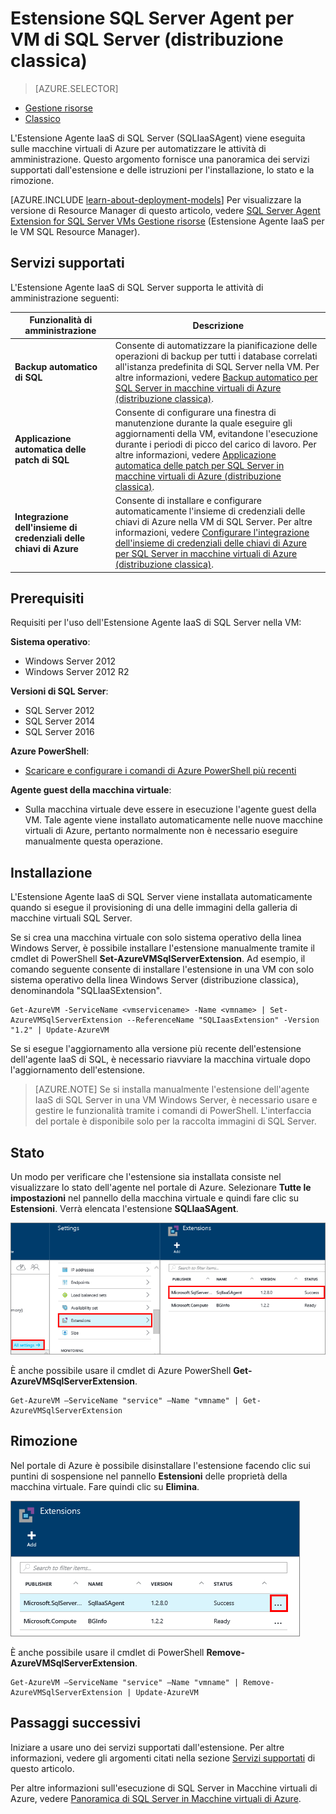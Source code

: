 <properties
	pageTitle="Estensione di SQL Server Agent per VM di SQL Server (distribuzione classica) | Microsoft Azure"
	description="Questo argomento descrive come gestire l'Estensione di SQL Server Agent, che consente di automatizzare attività di amministrazione di SQL Server specifiche. Queste includono il backup automatizzato, l'applicazione automatica delle patch e l'integrazione dell'insieme di credenziali delle chiavi di Azure. In questo argomento viene usata la modalità di distribuzione classica."
	services="virtual-machines-windows"
	documentationCenter=""
	authors="rothja"
	manager="jhubbard"
	editor=""
	tags="azure-service-management"/>

<tags
	ms.service="virtual-machines-windows"
	ms.devlang="na"
	ms.topic="article"
	ms.tgt_pltfrm="vm-windows-sql-server"
	ms.workload="infrastructure-services"
	ms.date="07/14/2016"
	ms.author="jroth"/>

# Estensione SQL Server Agent per VM di SQL Server (distribuzione classica)

> [AZURE.SELECTOR]
- [Gestione risorse](virtual-machines-windows-sql-server-agent-extension.md)
- [Classico](virtual-machines-windows-classic-sql-server-agent-extension.md)

L'Estensione Agente IaaS di SQL Server (SQLIaaSAgent) viene eseguita sulle macchine virtuali di Azure per automatizzare le attività di amministrazione. Questo argomento fornisce una panoramica dei servizi supportati dall'estensione e delle istruzioni per l'installazione, lo stato e la rimozione.

[AZURE.INCLUDE [learn-about-deployment-models](../../includes/learn-about-deployment-models-classic-include.md)] Per visualizzare la versione di Resource Manager di questo articolo, vedere [SQL Server Agent Extension for SQL Server VMs Gestione risorse](virtual-machines-windows-sql-server-agent-extension.md) (Estensione Agente IaaS per le VM SQL Resource Manager).

## Servizi supportati

L'Estensione Agente IaaS di SQL Server supporta le attività di amministrazione seguenti:

| Funzionalità di amministrazione | Descrizione |
|---------------------|-------------------------------|
| **Backup automatico di SQL** | Consente di automatizzare la pianificazione delle operazioni di backup per tutti i database correlati all'istanza predefinita di SQL Server nella VM. Per altre informazioni, vedere [Backup automatico per SQL Server in macchine virtuali di Azure (distribuzione classica)](virtual-machines-windows-classic-sql-automated-backup.md).|
| **Applicazione automatica delle patch di SQL** | Consente di configurare una finestra di manutenzione durante la quale eseguire gli aggiornamenti della VM, evitandone l'esecuzione durante i periodi di picco del carico di lavoro. Per altre informazioni, vedere [Applicazione automatica delle patch per SQL Server in macchine virtuali di Azure (distribuzione classica)](virtual-machines-windows-classic-sql-automated-patching.md).|
| **Integrazione dell'insieme di credenziali delle chiavi di Azure** | Consente di installare e configurare automaticamente l'insieme di credenziali delle chiavi di Azure nella VM di SQL Server. Per altre informazioni, vedere [Configurare l'integrazione dell'insieme di credenziali delle chiavi di Azure per SQL Server in macchine virtuali di Azure (distribuzione classica)](virtual-machines-windows-classic-ps-sql-keyvault.md).|

## Prerequisiti

Requisiti per l'uso dell'Estensione Agente IaaS di SQL Server nella VM:

**Sistema operativo**:

- Windows Server 2012
- Windows Server 2012 R2

**Versioni di SQL Server**:

- SQL Server 2012
- SQL Server 2014
- SQL Server 2016

**Azure PowerShell**:

- [Scaricare e configurare i comandi di Azure PowerShell più recenti](../powershell-install-configure.md)

**Agente guest della macchina virtuale**:

- Sulla macchina virtuale deve essere in esecuzione l'agente guest della VM. Tale agente viene installato automaticamente nelle nuove macchine virtuali di Azure, pertanto normalmente non è necessario eseguire manualmente questa operazione.

## Installazione

L'Estensione Agente IaaS di SQL Server viene installata automaticamente quando si esegue il provisioning di una delle immagini della galleria di macchine virtuali SQL Server.

Se si crea una macchina virtuale con solo sistema operativo della linea Windows Server, è possibile installare l'estensione manualmente tramite il cmdlet di PowerShell **Set-AzureVMSqlServerExtension**. Ad esempio, il comando seguente consente di installare l'estensione in una VM con solo sistema operativo della linea Windows Server (distribuzione classica), denominandola "SQLIaaSExtension".

	Get-AzureVM -ServiceName <vmservicename> -Name <vmname> | Set-AzureVMSqlServerExtension --ReferenceName "SQLIaasExtension" -Version "1.2" | Update-AzureVM

Se si esegue l'aggiornamento alla versione più recente dell'estensione dell'agente IaaS di SQL, è necessario riavviare la macchina virtuale dopo l'aggiornamento dell'estensione.

>[AZURE.NOTE] Se si installa manualmente l'estensione dell'agente IaaS di SQL Server in una VM Windows Server, è necessario usare e gestire le funzionalità tramite i comandi di PowerShell. L'interfaccia del portale è disponibile solo per la raccolta immagini di SQL Server.

## Stato

Un modo per verificare che l'estensione sia installata consiste nel visualizzare lo stato dell'agente nel portale di Azure. Selezionare **Tutte le impostazioni** nel pannello della macchina virtuale e quindi fare clic su **Estensioni**. Verrà elencata l'estensione **SQLIaaSAgent**.

![Estensione Agente IaaS di SQL Server nel portale di Azure](./media/virtual-machines-windows-classic-sql-server-agent-extension/azure-sql-server-iaas-agent-portal.png)

È anche possibile usare il cmdlet di Azure PowerShell **Get-AzureVMSqlServerExtension**.

	Get-AzureVM –ServiceName "service" –Name "vmname" | Get-AzureVMSqlServerExtension

## Rimozione   

Nel portale di Azure è possibile disinstallare l'estensione facendo clic sui puntini di sospensione nel pannello **Estensioni** delle proprietà della macchina virtuale. Fare quindi clic su **Elimina**.

![Disinstallare l'Estensione Agente IaaS di SQL Server nel portale di Azure](./media/virtual-machines-windows-classic-sql-server-agent-extension/azure-sql-server-iaas-agent-uninstall.png)

È anche possibile usare il cmdlet di PowerShell **Remove-AzureVMSqlServerExtension**.

	Get-AzureVM –ServiceName "service" –Name "vmname" | Remove-AzureVMSqlServerExtension | Update-AzureVM

## Passaggi successivi

Iniziare a usare uno dei servizi supportati dall'estensione. Per altre informazioni, vedere gli argomenti citati nella sezione [Servizi supportati](#supported-services) di questo articolo.

Per altre informazioni sull'esecuzione di SQL Server in Macchine virtuali di Azure, vedere [Panoramica di SQL Server in Macchine virtuali di Azure](virtual-machines-windows-sql-server-iaas-overview.md).

<!---HONumber=AcomDC_0720_2016-->